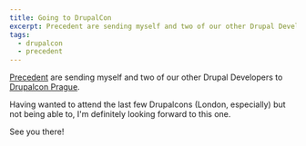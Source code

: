 ```yaml
---
title: Going to DrupalCon
excerpt: Precedent are sending myself and two of our other Drupal Developers to Drupalcon Prague.
tags:
  - drupalcon
  - precedent
---
```

[Precedent](http://www.precedent.co.uk) are sending myself and two of our other Drupal Developers to [Drupalcon Prague](http://prague2013.drupal.org).

Having wanted to attend the last few Drupalcons (London, especially) but not being able to, I'm definitely looking forward to this one.

See you there!
